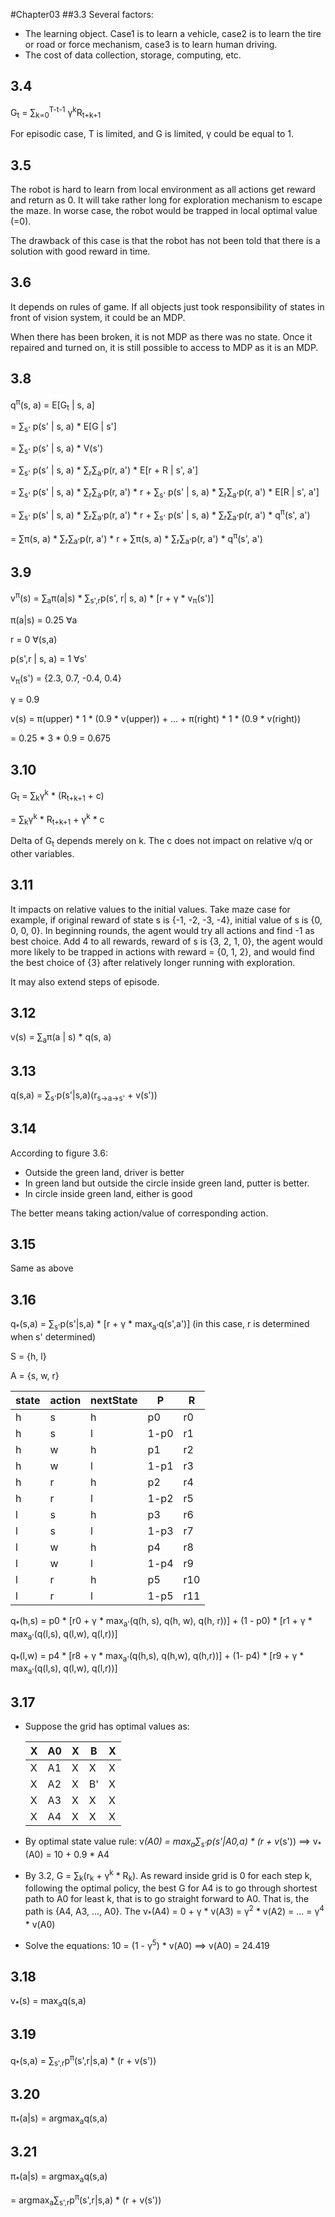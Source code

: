 #Chapter03
##3.3
Several factors:
* The learning object. Case1 is to learn a vehicle,
case2 is to learn the tire or road or force mechanism, case3 is to learn human driving.
* The cost of data collection, storage, computing, etc.
## 3.4
G<sub>t</sub> = ∑<sub>k=0</sub><sup>T-t-1</sup> γ<sup>k</sup>R<sub>t+k+1</sub>

For episodic case, T is limited, and G is limited, γ could be equal to 1.
## 3.5
The robot is hard to learn from local environment as all actions get reward and return as 0.
It will take rather long for exploration mechanism to escape the maze. 
In worse case, the robot would be trapped in local optimal value (=0).

The drawback of this case is that the robot has not been told that there is a solution with good reward in time.
## 3.6
It depends on rules of game. 
If all objects just took responsibility of states in front of vision system, it could be an MDP.

When there has been broken, it is not MDP as there was no state.
Once it repaired and turned on, it is still possible to access to MDP as it is an MDP.
## 3.8
q<sup>π</sup>(s, a) = E[G<sub>t</sub> | s, a] 

=  ∑<sub>s'</sub> p(s' | s, a) * E[G | s']

=  ∑<sub>s'</sub> p(s' | s, a) * V(s')

=  ∑<sub>s'</sub> p(s' | s, a) * ∑<sub>r</sub>∑<sub>a'</sub>p(r, a') * E[r + R | s', a']

=  ∑<sub>s'</sub> p(s' | s, a) * ∑<sub>r</sub>∑<sub>a'</sub>p(r, a') * r + ∑<sub>s'</sub> p(s' | s, a) * ∑<sub>r</sub>∑<sub>a'</sub>p(r, a') * E[R | s', a']

= ∑<sub>s'</sub> p(s' | s, a) * ∑<sub>r</sub>∑<sub>a'</sub>p(r, a') * r + ∑<sub>s'</sub> p(s' | s, a) * ∑<sub>r</sub>∑<sub>a'</sub>p(r, a') * q<sup>π</sup>(s', a')

= ∑π(s, a) * ∑<sub>r</sub>∑<sub>a'</sub>p(r, a') * r + ∑π(s, a) * ∑<sub>r</sub>∑<sub>a'</sub>p(r, a') * q<sup>π</sup>(s', a')

## 3.9
v<sup>π</sup>(s) = ∑<sub>a</sub>π(a|s) * ∑<sub>s',r</sub>p(s', r| s, a) * [r + γ * v<sub>π</sub>(s')]

π(a|s) = 0.25 ∀a

r = 0 ∀(s,a)

p(s',r | s, a) = 1 ∀s'

v<sub>π</sub>(s') = {2.3, 0.7, -0.4, 0.4}

γ = 0.9

v(s) = π(upper) * 1 * (0.9 * v(upper)) + ... + π(right) * 1 * (0.9 * v(right))

= 0.25 * 3 * 0.9 = 0.675 
## 3.10
G<sub>t</sub> = ∑<sub>k</sub>γ<sup>k</sup> * (R<sub>t+k+1</sub> + c)

= ∑<sub>k</sub>γ<sup>k</sup> * R<sub>t+k+1</sub> + γ<sup>k</sup> * c

Delta of G<sub>t</sub> depends merely on k. The c does not impact on relative v/q or other variables.
## 3.11
It impacts on relative values to the initial values. 
Take maze case for example, if original reward of state s is {-1, -2, -3, -4},
initial value of s is {0, 0, 0, 0}. In beginning rounds, the agent would try all actions and find -1 as best choice.
Add 4 to all rewards, reward of s is {3, 2, 1, 0}, 
the agent would more likely to be trapped in actions with reward = {0, 1, 2},
and would find the best choice of {3} after relatively longer running with exploration.

It may also extend steps of episode.
## 3.12
v(s) = ∑<sub>a</sub>π(a | s) * q(s, a)
## 3.13
q(s,a) = ∑<sub>s'</sub>p(s'|s,a)(r<sub>s->a->s'</sub> + v(s'))
## 3.14
According to figure 3.6:
* Outside the green land, driver is better
* In green land but outside the circle inside green land, putter is better.
* In circle inside green land, either is good

The better means taking action/value of corresponding action.
## 3.15
Same as above
## 3.16
q<sub>*</sub>(s,a) = ∑<sub>s'</sub>p(s'|s,a) * [r + γ * max<sub>a'</sub>q(s',a')]
(in this case, r is determined when s' determined)

S = {h, l}

A = {s, w, r}

|state|action|nextState|P|R|
|---|---|---|---|---|
|h|s|h|p0|r0|
|h|s|l|1-p0|r1|
|h|w|h|p1|r2|
|h|w|l|1-p1|r3|
|h|r|h|p2|r4|
|h|r|l|1-p2|r5|
|l|s|h|p3|r6|
|l|s|l|1-p3|r7|
|l|w|h|p4|r8|
|l|w|l|1-p4|r9|
|l|r|h|p5|r10|
|l|r|l|1-p5|r11|

q<sub>*</sub>(h,s) = p0 * [r0 + γ * max<sub>a'</sub>(q(h, s), q(h, w), q(h, r))]
    + (1 - p0) * [r1 + γ * max<sub>a'</sub>(q(l,s), q(l,w), q(l,r))]

q<sub>*</sub>(l,w) = p4 * [r8 + γ * max<sub>a'</sub>(q(h,s), q(h,w), q(h,r))]
    + (1- p4) * [r9 + γ * max<sub>a'</sub>(q(l,s), q(l,w), q(l,r))]

## 3.17
* Suppose the grid has optimal values as:
  
  |X|A0|X|B|X|
  |---|---|---|---|---|
  |X|A1|X|X|X|
  |X|A2|X|B'|X|
  |X|A3|X|X|X|
  |X|A4|X|X|X|
* By optimal state value rule: 
v<sub>*</sub>(A0) = max<sub>a</sub>∑<sub>s'</sub>p(s'|A0,a) * (r + v<sub>*</sub>(s'))
==> v<sub>*</sub>(A0) = 10 + 0.9 * A4
* By 3.2, G = ∑<sub>k</sub>(r<sub>k</sub> + γ<sup>k</sup> * R<sub>k</sub>). 
As reward inside grid is 0 for each step k, 
following the optimal policy, the best G for A4 is to go through shortest path to A0 for least k, that is to go straight forward to A0.
That is, the path is {A4, A3, ..., A0}. 
The v<sub>*</sub>(A4) = 0 + γ * v(A3) = γ<sup>2</sup> * v(A2) = ... = γ<sup>4</sup> * v(A0)
* Solve the equations: 10 = (1 - γ<sup>5</sup>) * v(A0)
==> v(A0) = 24.419
## 3.18
v<sub>*</sub>(s) = max<sub>a</sub>q(s,a)
## 3.19
q<sub>*</sub>(s,a) = ∑<sub>s',r</sub>p<sup>π</sup>(s',r|s,a) * (r + v(s'))
## 3.20
π<sub>*</sub>(a|s) = argmax<sub>a</sub>q(s,a)
## 3.21
π<sub>*</sub>(a|s) = argmax<sub>a</sub>q(s,a)

= argmax<sub>a</sub>∑<sub>s',r</sub>p<sup>π</sup>(s',r|s,a) * (r + v(s'))



